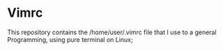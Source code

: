 # Vimrc
This repository contains the /home/user/.vimrc file that I use to a general Programming, using pure terminal on Linux;

